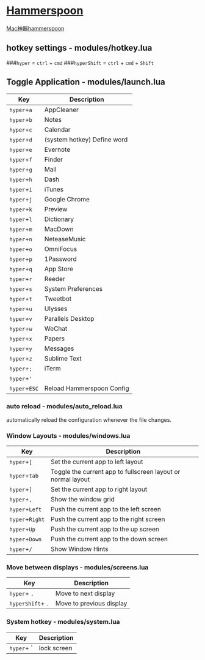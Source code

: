 [Hammerspoon](http://www.hammerspoon.org/)
====

[Mac神器hammerspoon](http://seanxp.com/2016/mac-hammerspoon/)

## hotkey settings - modules/hotkey.lua

###`hyper` = `ctrl` + `cmd`
###`hyperShift` = `ctrl` + `cmd` + `Shift`

## Toggle Application - modules/launch.lua

| Key | Description |
|-----|-------------|
| `hyper`+`a` | AppCleaner |
| `hyper`+`b` | Notes |
| `hyper`+`c` | Calendar |
| `hyper`+`d` | (system hotkey) Define word |
| `hyper`+`e` | Evernote |
| `hyper`+`f` | Finder |
| `hyper`+`g` | Mail |
| `hyper`+`h` | Dash |
| `hyper`+`i` | iTunes |
| `hyper`+`j` | Google Chrome |
| `hyper`+`k` | Preview |
| `hyper`+`l` | Dictionary |
| `hyper`+`m` | MacDown |
| `hyper`+`n` | NeteaseMusic |
| `hyper`+`o` | OmniFocus |
| `hyper`+`p` | 1Password |
| `hyper`+`q` | App Store |
| `hyper`+`r` | Reeder |
| `hyper`+`s` | System Preferences |
| `hyper`+`t` | Tweetbot |
| `hyper`+`u` | Ulysses |
| `hyper`+`v` | Parallels Desktop |
| `hyper`+`w` | WeChat |
| `hyper`+`x` | Papers |
| `hyper`+`y` | Messages |
| `hyper`+`z` | Sublime Text |
| `hyper`+`;` | iTerm |
| `hyper`+`'` |  |
| `hyper`+`ESC` | Reload Hammerspoon Config |

### auto reload - modules/auto_reload.lua

automatically reload the configuration whenever the file changes.

### Window Layouts - modules/windows.lua

| Key | Description |
|-----|-------------|
| `hyper`+`[` | Set the current app to left layout |
| `hyper`+`tab` | Toggle the current app to fullscreen layout or normal layout |
| `hyper`+`]` | Set the current app to right layout |
| `hyper`+`,` | Show the window grid |
| `hyper`+`Left` | Push the current app to the left screen |
| `hyper`+`Right` | Push the current app to the right screen |
| `hyper`+`Up` | Push the current app to the up screen |
| `hyper`+`Down` | Push the current app to the down screen |
| `hyper`+`/` | Show Window Hints |

### Move between displays - modules/screens.lua

| Key | Description |
|-----|-------------|
| `hyper`+ `.` | Move to next display |
| `hyperShift`+ `.` | Move to previous display |

### System hotkey - modules/system.lua

| Key | Description |
|-----|-------------|
| `hyper`+ **`** | lock screen |
